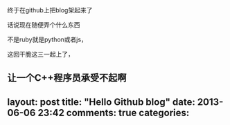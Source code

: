 终于在github上把blog架起来了

话说现在随便弄个什么东西

不是ruby就是python或者js，

这回干脆这三一起上了，

让一个C++程序员承受不起啊
---
layout: post
title: "Hello Github blog"
date: 2013-06-06 23:42
comments: true
categories: 
---
